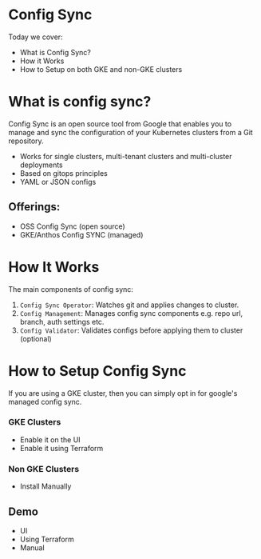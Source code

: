 # Config Sync 

Today we cover:

* What is Config Sync? 
* How it Works
* How to Setup on both GKE and non-GKE clusters


# What is config sync? 
Config Sync is an open source tool from Google that enables you to manage and sync the configuration of your Kubernetes clusters from a Git repository. 

- Works for single clusters, multi-tenant clusters and multi-cluster deployments
- Based on gitops principles
- YAML or JSON configs

## Offerings: 
- OSS Config Sync (open source)
- GKE/Anthos Config SYNC (managed)


# How It Works
The main components of config sync:
1. `Config Sync Operator`: Watches git and applies changes to cluster.
2. `Config Management`: Manages config sync components e.g. repo url, branch, auth settings etc.
3. `Config Validator`: Validates configs before applying them to cluster (optional)


# How to Setup Config Sync
If you are using a GKE cluster, then you can simply opt in for google's managed config sync. 

### GKE Clusters
- Enable it on the UI
- Enable it using Terraform

### Non GKE Clusters
- Install Manually

## Demo
- UI
- Using Terraform 
- Manual